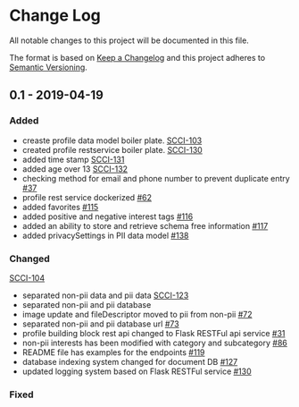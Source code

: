 # Change Log
All notable changes to this project will be documented in this file.

The format is based on [Keep a Changelog](http://keepachangelog.com/)
and this project adheres to [Semantic Versioning](http://semver.org/).

## 0.1 - 2019-04-19
### Added
- creaste profile data model boiler plate.
[SCCI-103](https://opensource.ncsa.illinois.edu/jira/browse/SCCI-103)
- created profile restservice boiler plate.
[SCCI-130](https://opensource.ncsa.illinois.edu/jira/browse/SCCI-130)
- added time stamp
[SCCI-131](https://opensource.ncsa.illinois.edu/jira/browse/SCCI-131)
- added age over 13
[SCCI-132](https://opensource.ncsa.illinois.edu/jira/browse/SCCI-132)
- checking method for email and phone number to prevent duplicate entry
[#37](https://github.com/rokwire/rokwire-building-blocks-api/issues/37)
- profile rest service dockerized
[#62](https://github.com/rokwire/rokwire-building-blocks-api/issues/62)
- added favorites
[#115](https://github.com/rokwire/rokwire-building-blocks-api/issues/115)
- added positive and negative interest tags
[#116](https://github.com/rokwire/rokwire-building-blocks-api/issues/116)
- added an ability to store and retrieve schema free information
[#117](https://github.com/rokwire/rokwire-building-blocks-api/issues/117)
- added privacySettings in PII data model
[#138](https://github.com/rokwire/rokwire-building-blocks-api/issues/138)


### Changed
[SCCI-104](https://opensource.ncsa.illinois.edu/jira/browse/SCCI-104)
- separated non-pii data and pii data
[SCCI-123](https://opensource.ncsa.illinois.edu/jira/browse/SCCI-123)
- separated non-pii and pii database
- image update and fileDescriptor moved to pii from non-pii
[#72](https://github.com/rokwire/rokwire-building-blocks-api/issues/72)
- separated non-pii and pii database url
[#73](https://github.com/rokwire/rokwire-building-blocks-api/issues/73)
- profile building block rest api changed to Flask RESTFul api service
[#31](https://github.com/rokwire/rokwire-building-blocks-api/issues/31)
- non-pii interests has been modified with category and subcategory
[#86](https://github.com/rokwire/rokwire-building-blocks-api/issues/86)
- README file has examples for the endpoints
[#119](https://github.com/rokwire/rokwire-building-blocks-api/issues/119)
- database indexing system changed for document DB
[#127](https://github.com/rokwire/rokwire-building-blocks-api/issues/127)
- updated logging system based on Flask RESTFul service
[#130](https://github.com/rokwire/rokwire-building-blocks-api/issues/130)

### Fixed

